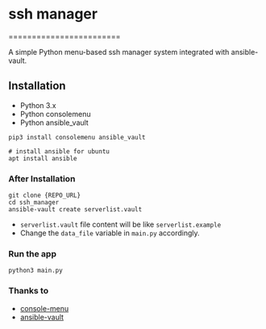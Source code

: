 # ssh manager
========================

A simple Python menu-based ssh manager system integrated with ansible-vault.

## Installation
* Python 3.x
* Python consolemenu
* Python ansible_vault

```
pip3 install consolemenu ansible_vault

# install ansible for ubuntu
apt install ansible

```
### After Installation

```
git clone {REPO_URL}
cd ssh_manager
ansible-vault create serverlist.vault

```

* `serverlist.vault` file content will be like `serverlist.example`
* Change the `data_file` variable in `main.py` accordingly.

### Run the app

```
python3 main.py
```
### Thanks to
* [console-menu](https://github.com/aegirhall/console-menu)
* [ansible-vault](https://docs.ansible.com/ansible/latest/user_guide/vault.html)
